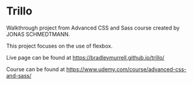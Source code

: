 # Trillo
Walkthrough project from Advanced CSS and Sass course created by JONAS SCHMEDTMANN.

This project focuses on the use of flexbox.

Live page can be found at https://bradleymurrell.github.io/trillo/

Course can be found at https://www.udemy.com/course/advanced-css-and-sass/
